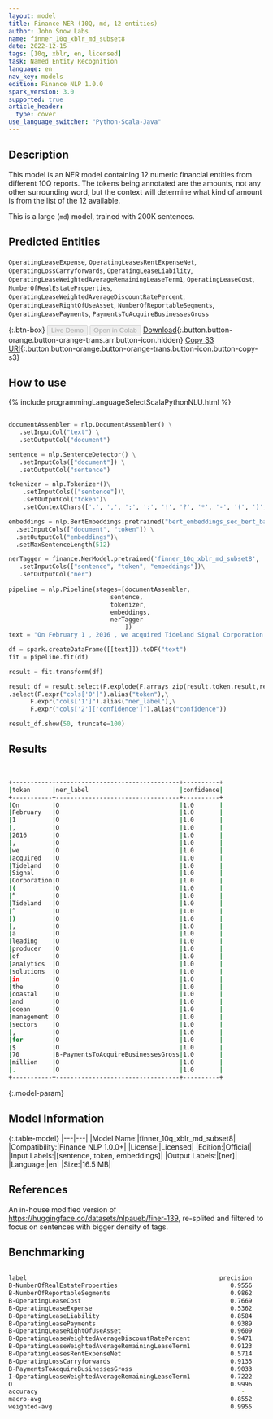 ```yaml
---
layout: model
title: Finance NER (10Q, md, 12 entities)
author: John Snow Labs
name: finner_10q_xblr_md_subset8
date: 2022-12-15
tags: [10q, xblr, en, licensed]
task: Named Entity Recognition
language: en
nav_key: models
edition: Finance NLP 1.0.0
spark_version: 3.0
supported: true
article_header:
  type: cover
use_language_switcher: "Python-Scala-Java"
---
```


## Description

This model is an NER model containing 12 numeric financial entities from different 10Q reports. The tokens being annotated are the amounts, not any other surrounding word, but the context will determine what kind of amount is from the list of the 12 available.

This is a large (`md`) model, trained with 200K sentences.

## Predicted Entities

`OperatingLeaseExpense`, `OperatingLeasesRentExpenseNet`, `OperatingLossCarryforwards`, `OperatingLeaseLiability`, `OperatingLeaseWeightedAverageRemainingLeaseTerm1`, `OperatingLeaseCost`, `NumberOfRealEstateProperties`, `OperatingLeaseWeightedAverageDiscountRatePercent`, `OperatingLeaseRightOfUseAsset`, `NumberOfReportableSegments`, `OperatingLeasePayments`, `PaymentsToAcquireBusinessesGross`

{:.btn-box}
<button class="button button-orange" disabled>Live Demo</button>
<button class="button button-orange" disabled>Open in Colab</button>
[Download](https://s3.amazonaws.com/auxdata.johnsnowlabs.com/finance/models/finner_10q_xblr_md_subset8_en_1.0.0_3.0_1671081323136.zip){:.button.button-orange.button-orange-trans.arr.button-icon.hidden}
[Copy S3 URI](s3://auxdata.johnsnowlabs.com/finance/models/finner_10q_xblr_md_subset8_en_1.0.0_3.0_1671081323136.zip){:.button.button-orange.button-orange-trans.button-icon.button-copy-s3}

## How to use



<div class="tabs-box" markdown="1">
{% include programmingLanguageSelectScalaPythonNLU.html %}

```python
 
documentAssembler = nlp.DocumentAssembler() \
   .setInputCol("text") \
   .setOutputCol("document")

sentence = nlp.SentenceDetector() \
   .setInputCols(["document"]) \
   .setOutputCol("sentence") 

tokenizer = nlp.Tokenizer()\
    .setInputCols(["sentence"])\
    .setOutputCol("token")\
    .setContextChars(['.', ',', ';', ':', '!', '?', '*', '-', '(', ')', '”', '’', '$','€'])

embeddings = nlp.BertEmbeddings.pretrained("bert_embeddings_sec_bert_base","en") \
  .setInputCols(["document", "token"]) \
  .setOutputCol("embeddings")\
  .setMaxSentenceLength(512)

nerTagger = finance.NerModel.pretrained('finner_10q_xblr_md_subset8', 'en', 'finance/models')\
   .setInputCols(["sentence", "token", "embeddings"])\
   .setOutputCol("ner")
              
pipeline = nlp.Pipeline(stages=[documentAssembler,
                            sentence,
                            tokenizer,
                            embeddings,
                            nerTagger
                                ])
text = "On February 1 , 2016 , we acquired Tideland Signal Corporation ( “ Tideland ” ) , a leading producer of analytics solutions in the coastal and ocean management sectors , for $ 70 million .  "

df = spark.createDataFrame([[text]]).toDF("text")
fit = pipeline.fit(df)

result = fit.transform(df)

result_df = result.select(F.explode(F.arrays_zip(result.token.result,result.ner.result, result.ner.metadata)).alias("cols"))\
.select(F.expr("cols['0']").alias("token"),\
      F.expr("cols['1']").alias("ner_label"),\
      F.expr("cols['2']['confidence']").alias("confidence"))

result_df.show(50, truncate=100)
```

</div>

## Results

```bash


+-----------+----------------------------------+----------+
|token      |ner_label                         |confidence|
+-----------+----------------------------------+----------+
|On         |O                                 |1.0       |
|February   |O                                 |1.0       |
|1          |O                                 |1.0       |
|,          |O                                 |1.0       |
|2016       |O                                 |1.0       |
|,          |O                                 |1.0       |
|we         |O                                 |1.0       |
|acquired   |O                                 |1.0       |
|Tideland   |O                                 |1.0       |
|Signal     |O                                 |1.0       |
|Corporation|O                                 |1.0       |
|(          |O                                 |1.0       |
|“          |O                                 |1.0       |
|Tideland   |O                                 |1.0       |
|”          |O                                 |1.0       |
|)          |O                                 |1.0       |
|,          |O                                 |1.0       |
|a          |O                                 |1.0       |
|leading    |O                                 |1.0       |
|producer   |O                                 |1.0       |
|of         |O                                 |1.0       |
|analytics  |O                                 |1.0       |
|solutions  |O                                 |1.0       |
|in         |O                                 |1.0       |
|the        |O                                 |1.0       |
|coastal    |O                                 |1.0       |
|and        |O                                 |1.0       |
|ocean      |O                                 |1.0       |
|management |O                                 |1.0       |
|sectors    |O                                 |1.0       |
|,          |O                                 |1.0       |
|for        |O                                 |1.0       |
|$          |O                                 |1.0       |
|70         |B-PaymentsToAcquireBusinessesGross|1.0       |
|million    |O                                 |1.0       |
|.          |O                                 |1.0       |
+-----------+----------------------------------+----------+


```

{:.model-param}
## Model Information

{:.table-model}
|---|---|
|Model Name:|finner_10q_xblr_md_subset8|
|Compatibility:|Finance NLP 1.0.0+|
|License:|Licensed|
|Edition:|Official|
|Input Labels:|[sentence, token, embeddings]|
|Output Labels:|[ner]|
|Language:|en|
|Size:|16.5 MB|

## References

An in-house modified version of https://huggingface.co/datasets/nlpaueb/finer-139, re-splited and filtered to focus on sentences with bigger density of tags.

## Benchmarking

```bash

label                                                     precision    recall  f1-score   support                                                
B-NumberOfRealEstateProperties                               0.9556    0.9894    0.9722       283
B-NumberOfReportableSegments                                 0.9862    0.9984    0.9923       645
B-OperatingLeaseCost                                         0.7669    0.6793    0.7205       184
B-OperatingLeaseExpense                                      0.5362    0.1979    0.2891       187
B-OperatingLeaseLiability                                    0.8584    0.9597    0.9062       695
B-OperatingLeasePayments                                     0.9389    1.0000    0.9685       169
B-OperatingLeaseRightOfUseAsset                              0.9609    0.9022    0.9306       818
B-OperatingLeaseWeightedAverageDiscountRatePercent           0.9471    0.9801    0.9633       201
B-OperatingLeaseWeightedAverageRemainingLeaseTerm1           0.9123    0.9905    0.9498       210
B-OperatingLeasesRentExpenseNet                              0.5714    0.9346    0.7092       214
B-OperatingLossCarryforwards                                 0.9135    1.0000    0.9548       169
B-PaymentsToAcquireBusinessesGross                           0.9033    0.9972    0.9479       356
I-OperatingLeaseWeightedAverageRemainingLeaseTerm1           0.7222    0.8125    0.7647        16
O                                                            0.9996    0.9984    0.9990    109729
accuracy                                                        -          -     0.9954    113876
macro-avg                                                    0.8552    0.8886    0.8620    113876
weighted-avg                                                 0.9955    0.9954    0.9952    113876
```